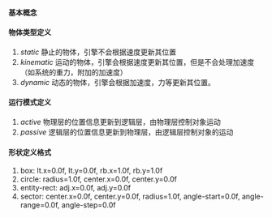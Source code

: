 #### 基本概念

#### 物体类型定义
1. *static* 静止的物体，引擎不会根据速度更新其位置
2. *kinematic* 运动的物体，引擎会根据速度更新其位置，但是不会处理加速度（如系统的重力，附加的加速度）
3. *dynamic* 动态的物体，引擎会根据加速度，力等更新其位置。

#### 运行模式定义
1. *active* 物理层的位置信息更新到逻辑层，由物理层控制对象运动
2. *passive* 逻辑层的位置信息更新到物理层，由逻辑层控制对象的运动

#### 形状定义格式
1. box: lt.x=0.0f, lt.y=0.0f, rb.x=1.0f, rb.y=1.0f
2. circle: radius=1.0f, center.x=0.0f, center.y=0.0f
3. entity-rect: adj.x=0.0f, adj.y=0.0f
4. sector: center.x=0.0f, center.y=0.0f, radius=1.0f, angle-start=0.0f, angle-range=0.0f, angle-step=0.0f